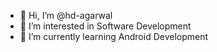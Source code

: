- 👋 Hi, I’m @hd-agarwal
- 👀 I’m interested in Software Development
- 🌱 I’m currently learning Android Development

<!---
hd-agarwal/hd-agarwal is a ✨ special ✨ repository because its `README.md` (this file) appears on your GitHub profile.
You can click the Preview link to take a look at your changes.
--->
